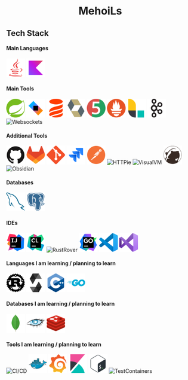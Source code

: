 <div align="center">
  <h1>MehoiLs</h1>
</div>

## Tech Stack
#### Main Languages
  <div id="main_langs">
    <img src="https://github.com/devicons/devicon/blob/master/icons/java/java-plain.svg" title="Java" alt="Java" width="50" height=50"/>
    <img src="https://github.com/devicons/devicon/blob/master/icons/kotlin/kotlin-original.svg" title="Kotlin" alt="Kotlin" width="50" height=50"/>
  </div>

#### Main Tools
  <div id="main_tools">
    <img src="https://github.com/devicons/devicon/blob/master/icons/spring/spring-original.svg" title="Spring" alt="Spring" width="50" height=50"/>
    <img src="https://github.com/devicons/devicon/blob/master/icons/ktor/ktor-original.svg" title="Ktor" alt="Ktor" width="50" height=50"/>
    <img src="https://github.com/devicons/devicon/blob/master/icons/liquibase/liquibase-original.svg" title="Liquibase" alt="Liquibase" width="50" height=50"/>
    <img src="https://github.com/devicons/devicon/blob/master/icons/hibernate/hibernate-original.svg" title="Hibernate" alt="Hibernate" width="50" height=50"/>
    <img src="https://github.com/devicons/devicon/blob/master/icons/junit/junit-original.svg" title="JUnit" alt="JUnit" width="50" height=50"/>
    <img src="https://github.com/devicons/devicon/blob/master/icons/prometheus/prometheus-original.svg" title="Prometheus" alt="Prometheus" width="50" height=50"/>
    <img src="https://github.com/devicons/devicon/blob/master/icons/logstash/logstash-original.svg" title="Logstash" alt="Logstash" width="50" height=50"/>
    <img src="https://github.com/devicons/devicon/blob/master/icons/apachekafka/apachekafka-original.svg" title="Kafka" alt="Kafka" width="50" height=50"/>
    <img src="https://www.svgrepo.com/show/354553/websocket.svg" title="Websockets" alt="Websockets" width="50" height=50"/>
  </div>

#### Additional Tools
  <div id="additional_tools">
    <img src="https://github.com/devicons/devicon/blob/master/icons/github/github-original.svg" title="GitHub" alt="GitHub" width="50" height=50"/>
    <img src="https://github.com/devicons/devicon/blob/master/icons/gitlab/gitlab-original.svg" title="GitLab" alt="GitLab" width="50" height=50"/>
    <img src="https://github.com/devicons/devicon/blob/master/icons/git/git-original.svg" title="Git" alt="Git" width="50" height=50"/>
    <img src="https://github.com/devicons/devicon/blob/master/icons/jira/jira-original.svg" title="Jira" alt="Jira" width="50" height=50"/>
    <img src="https://github.com/devicons/devicon/blob/master/icons/postman/postman-original.svg" title="Postman" alt="Postman" width="50" height=50"/>
    <img src="https://img.stackshare.io/service/2483/default_7c725e3163bba56f25aea22d0313bada20af0684.png" title="HTTPie" alt="HTTPie" width="50" height=50"/>
    <img src="https://upload.wikimedia.org/wikipedia/commons/thumb/3/38/Antu_visualvm.svg/1024px-Antu_visualvm.svg.png" title="VisualVM" alt="VisualVM" width="50" height=50"/>
    <img src="https://github.com/devicons/devicon/blob/master/icons/dbeaver/dbeaver-plain.svg" title="DBeaver" alt="DBeaver" width="50" height=50"/>
    <img src="https://upload.wikimedia.org/wikipedia/commons/thumb/1/10/2023_Obsidian_logo.svg/1024px-2023_Obsidian_logo.svg.png" title="Obsidian" alt="Obsidian" width="50" height=50"/>
  </div>

#### Databases
<div id="databases">
  <img src="https://github.com/devicons/devicon/blob/master/icons/mysql/mysql-original.svg" title="MySQL" alt="MySQL" width="50" height=50"/>
  <img src="https://github.com/devicons/devicon/blob/master/icons/postgresql/postgresql-plain.svg" title="Postgres" alt="Postgres" width="50" height=50"/>
</div>

#### IDEs
  <div id="ides">
    <img src="https://github.com/devicons/devicon/blob/master/icons/intellij/intellij-original.svg" title="Intellij IDEa" alt="Intellij IDEa" width="50" height=50"/>
    <img src="https://github.com/devicons/devicon/blob/master/icons/clion/clion-original.svg" title="CLion" alt="CLion" width="50" height=50"/>
    <img src="https://resources.jetbrains.com/help/img/idea/2023.3/RustRover_icon256.svg" title="RustRover" alt="RustRover" width="50" height=50"/>
    <img src="https://github.com/devicons/devicon/blob/master/icons/goland/goland-original.svg" title="GoLand" alt="GoLand" width="50" height=50"/>
    <img src="https://github.com/devicons/devicon/blob/master/icons/vscode/vscode-original.svg" title="VSCode" alt="VSCode" width="50" height=50"/>
    <img src="https://github.com/devicons/devicon/blob/master/icons/visualstudio/visualstudio-original.svg" title="Visual Studio" alt="Visual Studio" width="50" height=50"/>
  </div>
  
#### Languages I am learning / planning to learn
<div id="langs_learn">
  <img src="https://github.com/devicons/devicon/blob/master/icons/rust/rust-original.svg" title="Rust" alt="Rust" width="50" height=50" />
  <img src="https://github.com/devicons/devicon/blob/master/icons/solidity/solidity-original.svg" title="Solidity" alt="Solidity" width="50" height=50" />
  <img src="https://github.com/devicons/devicon/blob/master/icons/cplusplus/cplusplus-original.svg" title="C++" alt="C++" width="50" height=50" />  
  <img src="https://github.com/devicons/devicon/blob/master/icons/go/go-original-wordmark.svg" title="Go" alt="Go" width="50" height=50" />  
</div>

#### Databases I am learning / planning to learn
  <div id="databases_learn">
    <img src="https://github.com/devicons/devicon/blob/master/icons/mongodb/mongodb-original.svg" title="MongoDB" alt="MongoDB" width="50" height=50"/>
    <img src="https://github.com/devicons/devicon/blob/master/icons/cassandra/cassandra-original.svg" title="Cassandra" alt="Cassandra" width="50" height=50"/>
    <img src="https://github.com/devicons/devicon/blob/master/icons/redis/redis-original.svg" title="Redis" alt="Redis" width="50" height=50"/>
  </div>

#### Tools I am learning / planning to learn
<div id="tools_learn">
  <img src="https://www.codemechsolutions.com/assets/images/services/services-ic/dev-ci-cd.svg" title="CI/CD" alt="CI/CD" width="50" height=50" />
  <img src="https://github.com/devicons/devicon/blob/master/icons/docker/docker-original.svg" title="Docker" alt="Docker" width="50" height=50" />
  <img src="https://github.com/devicons/devicon/blob/master/icons/grafana/grafana-original.svg" title="Grafana" alt="Grafana" width="50" height=50" />
  <img src="https://github.com/devicons/devicon/blob/master/icons/kibana/kibana-original.svg" title="Kibana" alt="Kibana" width="50" height=50" />
  <img src="https://github.com/devicons/devicon/blob/master/icons/bash/bash-original.svg" title="Bash" alt="Bash" width="50" height=50" />
  <img src="https://avatars.githubusercontent.com/u/13393021?s=280&v=4" title="TestContainers" alt="TestContainers" width="50" height=50" />
</div>

  
